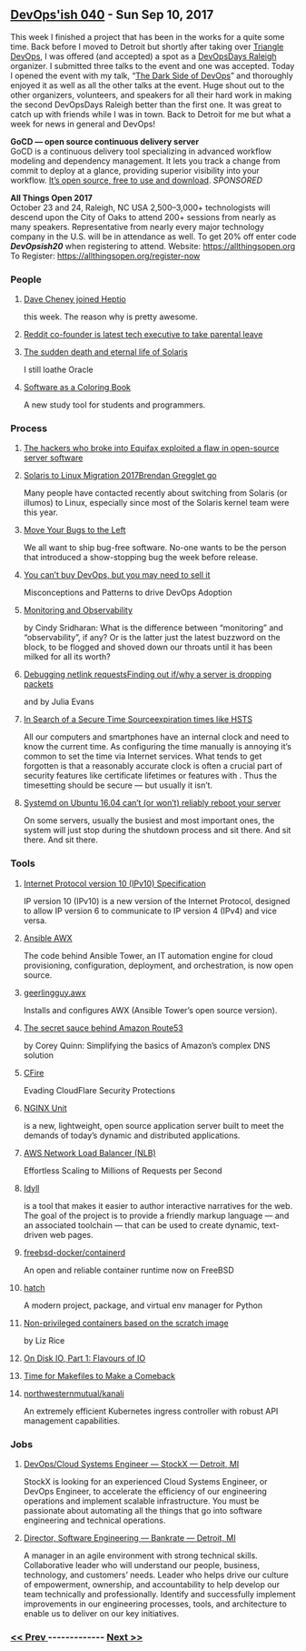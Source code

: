 ## [DevOps'ish 040](https://devopsish.com/040) - Sun Sep 10, 2017

This week I finished a project that has been in the works for a quite some time. Back before I moved to Detroit but shortly after taking over <a href="https://tridevops.com/">Triangle DevOps</a>, I was offered (and accepted) a spot as a <a href="https://www.devopsdays.org/events/2017-raleigh/welcome/">DevOpsDays Raleigh</a> organizer. I submitted three talks to the event and one was accepted. Today I opened the event with my talk, “<a href="https://speakerdeck.com/chrisshort/the-dark-side-of-devops">The Dark Side of DevOps</a>” and thoroughly enjoyed it as well as all the other talks at the event. Huge shout out to the other organizers, volunteers, and speakers for all their hard work in making the second DevOpsDays Raleigh better than the first one. It was great to catch up with friends while I was in town. Back to Detroit for me but what a week for news in general and DevOps!

<strong>GoCD — open source continuous delivery server</strong><br/>GoCD is a continuous delivery tool specializing in advanced workflow modeling and dependency management. It lets you track a change from commit to deploy at a glance, providing superior visibility into your workflow. <a href="https://www.gocd.org/?utm_campaign=devops_newsletter&amp;utm_medium=email&amp;utm_source=devopsish&amp;utm_content=go_website&amp;utm_term=">It’s open source, free to use and download</a>. <em>SPONSORED</em>

<strong>All Things Open 2017</strong><br/>October 23 and 24, Raleigh, NC USA
2,500–3,000+ technologists will descend upon the City of Oaks to attend 200+ sessions from nearly as many speakers. Representative from nearly every major technology company in the U.S. will be in attendance as well.
To get 20% off enter code <strong><em>DevOpsish20</em></strong> when registering to attend.
Website: <a href="https://allthingsopen.org">https://allthingsopen.org</a>
To Register: <a href="https://allthingsopen.org/register-now">https://allthingsopen.org/register-now</a>

### People

1. [Dave Cheney joined Heptio](https://dave.cheney.net/2017/09/06/why-i-joined-heptio)

    this week. The reason why is pretty awesome.
1. [Reddit co-founder is latest tech executive to take parental leave](https://www.washingtonpost.com/news/the-switch/wp/2017/09/05/reddit-co-founder-is-latest-tech-executive-to-make-a-public-stand-for-parental-leave/?utm_term=.c0fa18095e75)

    
1. [The sudden death and eternal life of Solaris](http://dtrace.org/blogs/bmc/2017/09/04/the-sudden-death-and-eternal-life-of-solaris/)

     I still loathe Oracle
1. [Software as a Coloring Book](https://www.coderscoloringbook.com/)

     A new study tool for students and programmers.
### Process

1. [The hackers who broke into Equifax exploited a flaw in open-source server software](https://qz.com/1073221/the-hackers-who-broke-into-equifax-exploited-a-nine-year-old-security-flaw/)

    
1. [Solaris to Linux Migration 2017Brendan Gregglet go](http://www.brendangregg.com/blog/2017-09-05/solaris-to-linux-2017.html)

     Many people have contacted  recently about switching from Solaris (or illumos) to Linux, especially since most of the Solaris kernel team were  this year.
1. [Move Your Bugs to the Left](http://samwho.co.uk/blog/2017/09/06/move-your-bugs-to-the-left/)

     We all want to ship bug-free software. No-one wants to be the person that introduced a show-stopping bug the week before release.
1. [You can’t buy DevOps, but you may need to sell it](https://www.gocd.org/2017/09/05/misconceptions-patterns-devops-adoption.html)

     Misconceptions and Patterns to drive DevOps Adoption
1. [Monitoring and Observability](https://medium.com/@copyconstruct/monitoring-and-observability-8417d1952e1c)

    by Cindy Sridharan: What is the difference between “monitoring” and “observability”, if any? Or is the latter just the latest buzzword on the block, to be flogged and shoved down our throats until it has been milked for all its worth?
1. [Debugging netlink requestsFinding out if/why a server is dropping packets](https://jvns.ca/blog/2017/09/03/debugging-netlink-requests/)

    and  by Julia Evans
1. [In Search of a Secure Time Sourceexpiration times like HSTS](https://blog.hboeck.de/archives/890-In-Search-of-a-Secure-Time-Source.html)

     All our computers and smartphones have an internal clock and need to know the current time. As configuring the time manually is annoying it’s common to set the time via Internet services. What tends to get forgotten is that a reasonably accurate clock is often a crucial part of security features like certificate lifetimes or features with . Thus the timesetting should be secure — but usually it isn’t.
1. [Systemd on Ubuntu 16.04 can’t (or won’t) reliably reboot your server](https://utcc.utoronto.ca/~cks/space/blog/linux/SystemdUbuntuRebootFailure)

     On some servers, usually the busiest and most important ones, the system will just stop during the shutdown process and sit there. And sit there. And sit there.
### Tools

1. [Internet Protocol version 10 (IPv10) Specification](https://tools.ietf.org/html/draft-omar-ipv10-06.html)

     IP version 10 (IPv10) is a new version of the Internet Protocol, designed to allow IP version 6 to communicate to IP version 4 (IPv4) and vice versa.
1. [Ansible AWX](https://opensource.com/article/17/9/ansible-announces-awx-open-source-project)

     The code behind Ansible Tower, an IT automation engine for cloud provisioning, configuration, deployment, and orchestration, is now open source.
1. [geerlingguy.awx](https://galaxy.ansible.com/geerlingguy/awx/)

     Installs and configures AWX (Ansible Tower’s open source version).
1. [The secret sauce behind Amazon Route53](https://read.acloud.guru/the-secret-sauce-behind-amazon-route53-dae2573293c6)

    by Corey Quinn: Simplifying the basics of Amazon’s complex DNS solution
1. [CFire](https://rhinosecuritylabs.com/cloud-security/cloudflare-bypassing-cloud-security/)

     Evading CloudFlare Security Protections
1. [NGINX Unit](https://www.nginx.com/products/nginx-unit/)

    is a new, lightweight, open source application server built to meet the demands of today’s dynamic and distributed applications.
1. [AWS Network Load Balancer (NLB)](https://aws.amazon.com/blogs/aws/new-network-load-balancer-effortless-scaling-to-millions-of-requests-per-second/)

     Effortless Scaling to Millions of Requests per Second
1. [Idyll](https://idyll-lang.github.io/)

    is a tool that makes it easier to author interactive narratives for the web. The goal of the project is to provide a friendly markup language — and an associated toolchain — that can be used to create dynamic, text-driven web pages.
1. [freebsd-docker/containerd](https://github.com/freebsd-docker/containerd)

     An open and reliable container runtime now on FreeBSD
1. [hatch](https://github.com/ofek/hatch)

     A modern project, package, and virtual env manager for Python
1. [Non-privileged containers based on the scratch image](https://medium.com/@lizrice/non-privileged-containers-based-on-the-scratch-image-a80105d6d341)

    by Liz Rice
1. [On Disk IO, Part 1: Flavours of IO](https://hackernoon.com/on-disk-io-part-1-flavours-of-io-8e1ace1de017)

    
1. [Time for Makefiles to Make a Comeback](https://medium.com/@jolson88/its-time-for-makefiles-to-make-a-comeback-36cbc358bb0a)

    
1. [northwesternmutual/kanali](https://github.com/northwesternmutual/kanali)

     An extremely efficient Kubernetes ingress controller with robust API management capabilities.
### Jobs

1. [DevOps/Cloud Systems Engineer — StockX — Detroit, MI](https://stockx.com/jobs#op-193701-devopscloud-systems-engineer)

    StockX is looking for an experienced Cloud Systems Engineer, or DevOps Engineer, to accelerate the efficiency of our engineering operations and implement scalable infrastructure. You must be passionate about automating all the things that go into software engineering and technical operations.
1. [Director, Software Engineering — Bankrate — Detroit, MI](http://app.jobvite.com/m?3N1q0jw2)

    A manager in an agile environment with strong technical skills. Collaborative leader who will understand our people, business, technology, and customers’ needs. Leader who helps drive our culture of empowerment, ownership, and accountability to help develop our team technically and professionally. Identify and successfully implement improvements in our engineering processes, tools, and architecture to enable us to deliver on our key initiatives.

### [ << Prev ](sreweekly-39.md) ------------- [ Next >> ](sreweekly-41.md)